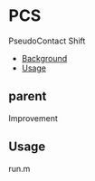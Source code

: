 # PCS
PseudoContact Shift
- [Background](#parent)
- [Usage](#Usage)

## parent
Improvement

## Usage
run.m
